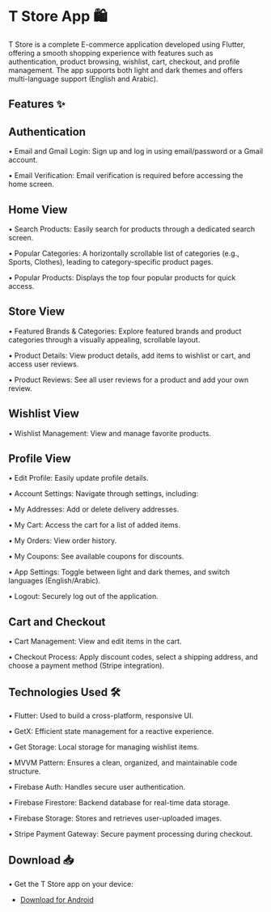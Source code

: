 # T Store App 🛍️

T Store is a complete E-commerce application developed using Flutter, offering a smooth shopping experience with features such as authentication, product browsing, wishlist, cart, checkout, and profile management. The app supports both light and dark themes and offers multi-language support (English and Arabic).

## Features ✨

## Authentication  

• Email and Gmail Login: Sign up and log in using email/password or a Gmail account.  

• Email Verification: Email verification is required before accessing the home screen.  

## Home View  

• Search Products: Easily search for products through a dedicated search screen.  

• Popular Categories: A horizontally scrollable list of categories (e.g., Sports, Clothes), leading to category-specific product pages.  

• Popular Products: Displays the top four popular products for quick access.  

## Store View  

• Featured Brands & Categories: Explore featured brands and product categories through a visually appealing, scrollable layout.

• Product Details: View product details, add items to wishlist or cart, and access user reviews.

• Product Reviews: See all user reviews for a product and add your own review.  

## Wishlist View  

• Wishlist Management: View and manage favorite products.

## Profile View

• Edit Profile: Easily update profile details.

• Account Settings: Navigate through settings, including:

  • My Addresses: Add or delete delivery addresses.
  
  • My Cart: Access the cart for a list of added items.
  
  • My Orders: View order history.
  
  • My Coupons: See available coupons for discounts.
  
• App Settings: Toggle between light and dark themes, and switch languages (English/Arabic).

• Logout: Securely log out of the application.

## Cart and Checkout

• Cart Management: View and edit items in the cart.

• Checkout Process: Apply discount codes, select a shipping address, and choose a payment method (Stripe integration).

## Technologies Used 🛠️

• Flutter: Used to build a cross-platform, responsive UI.

• GetX: Efficient state management for a reactive experience.

• Get Storage: Local storage for managing wishlist items.

• MVVM Pattern: Ensures a clean, organized, and maintainable code structure.

• Firebase Auth: Handles secure user authentication.

• Firebase Firestore: Backend database for real-time data storage.

• Firebase Storage: Stores and retrieves user-uploaded images.

• Stripe Payment Gateway: Secure payment processing during checkout.

## Download 📥

• Get the T Store app on your device:
- [Download for Android](https://drive.google.com/file/d/1lmMuVODiUlBQv-k0XK6S7umURD6bxy6y/view?usp=drive_link)
